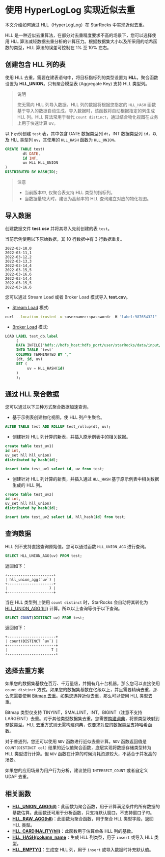 # 使用 HyperLogLog 实现近似去重

本文介绍如何通过 HLL（HyperLogLog）在 StarRocks 中实现近似去重。

HLL 是一种近似去重算法，在部分对去重精度要求不高的场景下，您可以选择使用 HLL 算法减轻数据去重分析的计算压力。根据数据集大小以及所采用的哈希函数的类型，HLL 算法的误差可控制在 1% 至 10% 左右。

## 创建包含 HLL 列的表

使用 HLL 去重，需要在建表语句中，将目标指标列的类型设置为 **HLL**，聚合函数设置为 **HLL_UNION**。只有聚合模型表 (Aggregate Key) 支持 HLL 类型列。

> 说明
>
> 您无需向 HLL 列导入数据。HLL 列的数据将根据您指定的 `HLL_HASH` 函数基于导入的数据自动生成。导入数据时，该函数将自动根据指定的列生成 HLL 列。HLL 算法常用于替代 `count distinct`，通过结合物化视图在业务上用于快速计算 uv。

以下示例创建 `test` 表，其中包含 DATE 数据类型列 `dt`，INT 数据类型列 `id`，以及 HLL 类型列 `uv`，其使用的 `HLL_HASH` 函数为 `HLL_UNION`。

~~~sql
CREATE TABLE test(
        dt DATE,
        id INT,
        uv HLL HLL_UNION
)
DISTRIBUTED BY HASH(ID);
~~~

> 注意
>
> * 当前版本中, 仅聚合表支持 HLL 类型的指标列。
> * 当数据量较大时，建议为高频率的 HLL 查询建立对应的物化视图。

## 导入数据

创建数据文件 **test.csv** 并将其导入先前创建的表 `test`。

当前示例使用以下原始数据，其 10 行数据中有 3 行数据重复。

~~~plain text
2022-03-10,0
2022-03-11,1
2022-03-12,2
2022-03-13,3
2022-03-14,4
2022-03-15,5
2022-03-16,6
2022-03-14,4
2022-03-15,5
2022-03-16,6
~~~

您可以通过 Stream Load 或者 Broker Load 模式导入 **test.csv**。

* [Stream Load](../sql-reference/sql-statements/data-manipulation/STREAM_LOAD.md) 模式:

~~~bash
curl --location-trusted -u <username>:<password> -H "label:987654321" -H "column_separator:," -H "columns:dt,id,uv=hll_hash(id)" -T test.csv http://fe_host:http_port/api/db_name/test/_stream_load
~~~

* [Broker Load](../sql-reference/sql-statements/data-manipulation/BROKER_LOAD.md) 模式:

~~~sql
LOAD LABEL test_db.label
     (
     DATA INFILE("hdfs://hdfs_host:hdfs_port/user/starRocks/data/input/file")
     INTO TABLE `test`
     COLUMNS TERMINATED BY ","
     (dt, id, uv)
     SET (
          uv = HLL_HASH(id)
     )
     );
~~~

## 通过 HLL 聚合数据

您可以通过以下三种方式聚合数据加速查询。

* 基于示例表创建物化视图，使 HLL 列产生聚合。

~~~sql
ALTER TABLE test ADD ROLLUP test_rollup(dt, uv);
~~~

* 创建针对 HLL 列计算的新表，并插入原示例表中的相关数据。

~~~sql
create table test_uv1(
id int,
uv_set hll hll_union)
distributed by hash(id);

insert into test_uv1 select id, uv from test;
~~~

* 创建针对 HLL 列计算的新表，并插入通过 `HLL_HASH` 基于原示例表中相关数据生成的 HLL 列。

~~~sql
create table test_uv2(
id int,
uv_set hll hll_union)
distributed by hash(id);

insert into test_uv2 select id, hll_hash(id) from test;
~~~

## 查询数据

HLL 列不支持直接查询原始值。您可以通过函数 `HLL_UNION_AGG` 进行查询。

~~~sql
SELECT HLL_UNION_AGG(uv) FROM test;
~~~

返回如下：

~~~plain text
+---------------------+
| hll_union_agg(`uv`) |
+---------------------+
|                   7 |
+---------------------+
~~~

当在 HLL 类型列上使用 `count distinct` 时，StarRocks 会自动将其转化为 [HLL_UNION_AGG(hll)](../sql-reference/sql-functions/aggregate-functions/hll_union_agg.md) 计算。所以以上查询等价于以下查询。

~~~sql
SELECT COUNT(DISTINCT uv) FROM test;
~~~

返回如下：

~~~plain text
+----------------------+
| count(DISTINCT `uv`) |
+----------------------+
|                    7 |
+----------------------+
~~~

## 选择去重方案

如果您的数据集基数在百万、千万量级，并拥有几十台机器，那么您可以直接使用 `count distinct` 方式。如果您的数据集基数在亿级以上，并且需要精确去重，那么您需要使用 [Bitmap 去重](/using_starrocks/Using_bitmap.md#基于-trie-树构建全局字典)。如果您选择近似去重，那么可以使用 HLL 类型去重。

Bitmap 类型仅支持 TINYINT，SMALLINT，INT，BIGINT（注意不支持 LARGEINT）去重。对于其他类型数据集去重，您需要[构建词典](/using_starrocks/Bitmap_index.md#基于-trie-树构建全局字典)，将原类型映射到整数类型。HLL 去重方式则无需构建词典，仅要求对应的数据类型支持哈希函数。

对于普通列，您还可以使用 `NDV` 函数进行近似去重计算。`NDV` 函数返回值是 `COUNT(DISTINCT col)` 结果的近似值聚合函数，底层实现将数据存储类型转为 HLL 类型进行计算。但 `NDV` 函数在计算的时候消耗资源较大，不适合于并发高的场景。

如果您的应用场景为用户行为分析，建议使用 `INTERSECT_COUNT` 或者自定义 UDAF 去重。

## 相关函数

* **[HLL_UNION_AGG(hll)](../sql-reference/sql-functions/aggregate-functions/hll_union_agg.md)**：此函数为聚合函数，用于计算满足条件的所有数据的基数估算。此函数还可用于分析函数，只支持默认窗口，不支持窗口子句。
* **[HLL_RAW_AGG(hll)](../sql-reference/sql-functions/aggregate-functions/hll_raw_agg.md)**：此函数为聚合函数，用于聚合 HLL 类型字段，返回 HLL 类型。
* **[HLL_CARDINALITY(hll)](../sql-reference/sql-functions/scalar-functions/hll_cardinality.md)**：此函数用于估算单条 HLL 列的基数。
* **[HLL_HASH(column_name](../sql-reference/sql-functions/aggregate-functions/hll_hash.md)**：生成 HLL 列类型，用于 `insert` 或导入 HLL 类型。
* **[HLL_EMPTY()](../sql-reference/sql-functions/aggregate-functions/hll_empty.md)**：生成空 HLL 列，用于 `insert` 或导入数据时补充默认值。
